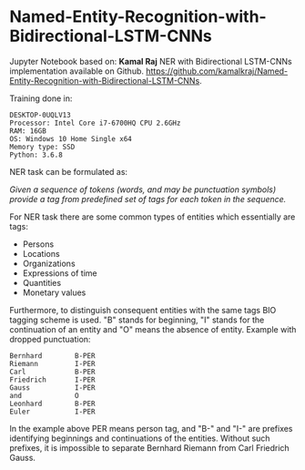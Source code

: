 # Named-Entity-Recognition-with-Bidirectional-LSTM-CNNs

Jupyter Notebook based on: **Kamal Raj** NER with Bidirectional LSTM-CNNs implementation available on Github. https://github.com/kamalkraj/Named-Entity-Recognition-with-Bidirectional-LSTM-CNNs.

Training done in:

    DESKTOP-0UQLV13
    Processor: Intel Core i7-6700HQ CPU 2.6GHz 
    RAM: 16GB
    OS: Windows 10 Home Single x64
    Memory type: SSD
	Python: 3.6.8


NER task can be formulated as: 

_Given a sequence of tokens (words, and may be punctuation symbols) provide a tag from predefined set of tags for each token in the sequence._

For NER task there are some common types of entities which essentially are tags:
- Persons
- Locations
- Organizations
- Expressions of time
- Quantities
- Monetary values 

Furthermore, to distinguish consequent entities with the same tags BIO tagging scheme is used. "B" stands for beginning, 
"I" stands for the continuation of an entity and "O" means the absence of entity. Example with dropped punctuation:

    Bernhard        B-PER
    Riemann         I-PER
    Carl            B-PER
    Friedrich       I-PER
    Gauss           I-PER
    and             O
    Leonhard        B-PER
    Euler           I-PER

In the example above PER means person tag, and "B-" and "I-" are prefixes identifying beginnings and continuations of the entities. Without such prefixes, it is impossible to separate Bernhard Riemann from Carl Friedrich Gauss.

